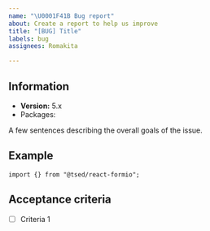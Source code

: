```yaml
---
name: "\U0001F41B Bug report"
about: Create a report to help us improve
title: "[BUG] Title"
labels: bug
assignees: Romakita

---
```


## Information

- **Version:** 5.x
- Packages: 

A few sentences describing the overall goals of the issue.

## Example

```
import {} from "@tsed/react-formio";

```

## Acceptance criteria

- [ ] Criteria 1
